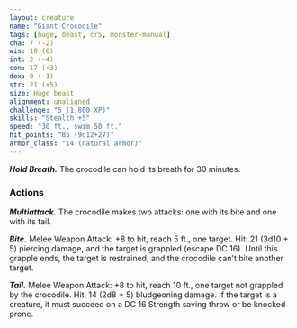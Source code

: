 ```yaml
---
layout: creature
name: "Giant Crocodile"
tags: [huge, beast, cr5, monster-manual]
cha: 7 (-2)
wis: 10 (0)
int: 2 (-4)
con: 17 (+3)
dex: 9 (-1)
str: 21 (+5)
size: Huge beast
alignment: unaligned
challenge: "5 (1,800 XP)"
skills: "Stealth +5"
speed: "30 ft., swim 50 ft."
hit_points: "85 (9d12+27)"
armor_class: "14 (natural armor)"
---
```


***Hold Breath.*** The crocodile can hold its breath for 30 minutes.

### Actions

***Multiattack.*** The crocodile makes two attacks: one with its bite and one with its tail.

***Bite.*** Melee Weapon Attack: +8 to hit, reach 5 ft., one target. Hit: 21 (3d10 + 5) piercing damage, and the target is grappled (escape DC 16). Until this grapple ends, the target is restrained, and the crocodile can't bite another target.

***Tail.*** Melee Weapon Attack: +8 to hit, reach 10 ft., one target not grappled by the crocodile. Hit: 14 (2d8 + 5) bludgeoning damage. If the target is a creature, it must succeed on a DC 16 Strength saving throw or be knocked prone.